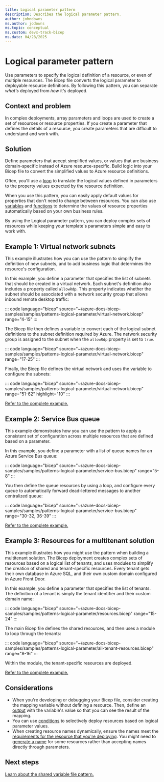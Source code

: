 ```yaml
---
title: Logical parameter pattern
description: Describes the logical parameter pattern.
author: johndowns
ms.author: jodowns
ms.topic: conceptual
ms.custom: devx-track-bicep
ms.date: 04/28/2025
---
```


# Logical parameter pattern

Use parameters to specify the logical definition of a resource, or even of multiple resources. The Bicep file converts the logical parameter to deployable resource definitions. By following this pattern, you can separate *what's* deployed from *how* it's deployed.

## Context and problem

In complex deployments, array parameters and loops are used to create a set of resources or resource properties. If you create a parameter that defines the details of a resource, you create parameters that are difficult to understand and work with.

## Solution

Define parameters that accept simplified values, or values that are business domain-specific instead of Azure resource-specific. Build logic into your Bicep file to convert the simplified values to Azure resource definitions.

Often, you'll use a [loop](loops.md) to translate the logical values defined in parameters to the property values expected by the resource definition.

When you use this pattern, you can easily apply default values for properties that don't need to change between resources. You can also use [variables](variables.md) and [functions](bicep-functions.md) to determine the values of resource properties automatically based on your own business rules.

By using the Logical parameter pattern, you can deploy complex sets of resources while keeping your template's parameters simple and easy to work with.

## Example 1: Virtual network subnets

This example illustrates how you can use the pattern to simplify the definition of new subnets, and to add business logic that determines the resource's configuration.

In this example, you define a parameter that specifies the list of subnets that should be created in a virtual network. Each subnet's definition also includes a property called `allowRdp`. This property indicates whether the subnet should be associated with a network security group that allows inbound remote desktop traffic:

::: code language="bicep" source="~/azure-docs-bicep-samples/samples/patterns-logical-parameter/virtual-network.bicep" range="4-15" :::

The Bicep file then defines a variable to convert each of the logical subnet definitions to the subnet definition required by Azure. The network security group is assigned to the subnet when the `allowRdp` property is set to `true`.

::: code language="bicep" source="~/azure-docs-bicep-samples/samples/patterns-logical-parameter/virtual-network.bicep" range="17-25" :::

Finally, the Bicep file defines the virtual network and uses the variable to configure the subnets:

::: code language="bicep" source="~/azure-docs-bicep-samples/samples/patterns-logical-parameter/virtual-network.bicep" range="51-62" highlight="10" :::

[Refer to the complete example.](https://github.com/Azure/azure-docs-bicep-samples/blob/main/samples/patterns-logical-parameter/virtual-network.bicep?azure-portal=true)

## Example 2: Service Bus queue

This example demonstrates how you can use the pattern to apply a consistent set of configuration across multiple resources that are defined based on a parameter.

In this example, you define a parameter with a list of queue names for an Azure Service Bus queue:

::: code language="bicep" source="~/azure-docs-bicep-samples/samples/patterns-logical-parameter/service-bus.bicep" range="5-8" :::

You then define the queue resources by using a loop, and configure every queue to automatically forward dead-lettered messages to another centralized queue:

::: code language="bicep" source="~/azure-docs-bicep-samples/samples/patterns-logical-parameter/service-bus.bicep" range="30-32, 36-39" :::

[Refer to the complete example.](https://github.com/Azure/azure-docs-bicep-samples/blob/main/samples/patterns-logical-parameter/service-bus.bicep?azure-portal=true)

## Example 3: Resources for a multitenant solution

This example illustrates how you might use the pattern when building a multitenant solution. The Bicep deployment creates complex sets of resources based on a logical list of tenants, and uses modules to simplify the creation of shared and tenant-specific resources. Every tenant gets their own database in Azure SQL, and their own custom domain configured in Azure Front Door.

In this example, you define a parameter that specifies the list of tenants. The definition of a tenant is simply the tenant identifier and their custom domain name:

::: code language="bicep" source="~/azure-docs-bicep-samples/samples/patterns-logical-parameter/resources.bicep" range="15-24" :::

The main Bicep file defines the shared resources, and then uses a module to loop through the tenants:

::: code language="bicep" source="~/azure-docs-bicep-samples/samples/patterns-logical-parameter/all-tenant-resources.bicep" range="8-16" :::

Within the module, the tenant-specific resources are deployed.

[Refer to the complete example.](https://github.com/Azure/azure-docs-bicep-samples/blob/main/samples/patterns-logical-parameter/all-tenant-resources.bicep?azure-portal=true)

## Considerations

- When you're developing or debugging your Bicep file, consider creating the mapping variable without defining a resource. Then, define an [output](outputs.md) with the variable's value so that you can see the result of the mapping.
- You can use [conditions](conditional-resource-deployment.md) to selectively deploy resources based on logical parameter values.
- When creating resource names dynamically, ensure the names meet the [requirements for the resource that you're deploying](../management/resource-name-rules.md). You might need to [generate a name](patterns-name-generation.md) for some resources rather than accepting names directly through parameters.

## Next steps

[Learn about the shared variable file pattern.](patterns-shared-variable-file.md)
